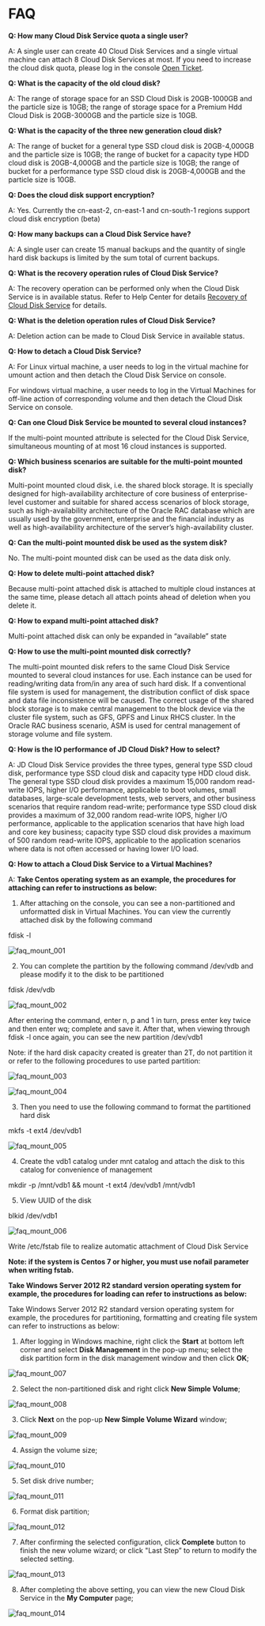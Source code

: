 # FAQ

**Q: How many Cloud Disk Service quota a single user?**

A: A single user can create 40 Cloud Disk Services and a single virtual machine can attach 8 Cloud Disk Services at most. If you need to increase the cloud disk quota, please log in the console [Open Ticket](https://ticket.jdcloud.com/myorder/form?cateId=1&questionId=162).

**Q: What is the capacity of the old cloud disk?**

A: The range of storage space for an SSD Cloud Disk is 20GB-1000GB and the particle size is 10GB; the range of storage space for a Premium Hdd Cloud Disk is 20GB-3000GB and the particle size is 10GB.

**Q: What is the capacity of the three new generation cloud disk?**

A: The range of bucket for a general type SSD cloud disk is 20GB-4,000GB and the particle size is 10GB; the range of bucket for a capacity type HDD cloud disk is 20GB-4,000GB and the particle size is 10GB; the range of bucket for a performance type SSD cloud disk is 20GB-4,000GB and the particle size is 10GB.

**Q: Does the cloud disk support encryption?**

A: Yes. Currently the cn-east-2, cn-east-1 and cn-south-1 regions support cloud disk encryption (beta)


**Q: How many backups can a Cloud Disk Service have?**

A: A single user can create 15 manual backups and the quantity of single hard disk backups is limited by the sum total of current backups.

**Q: What is the recovery operation rules of Cloud Disk Service?**

A: The recovery operation can be performed only when the Cloud Disk Service is in available status. Refer to Help Center for details [Recovery of Cloud Disk Service](https://docs.jdcloud.com/cn/cloud-disk-service/recover-clouddisk) for details.

   
**Q: What is the deletion operation rules of Cloud Disk Service?**

A: Deletion action can be made to Cloud Disk Service in available status.

**Q: How to detach a Cloud Disk Service?**

A: For Linux virtual machine, a user needs to log in the virtual machine for umount action and then detach the Cloud Disk Service on console.

For windows virtual machine, a user needs to log in the Virtual Machines for off-line action of corresponding volume and then detach the Cloud Disk Service on console.

**Q: Can one Cloud Disk Service be mounted to several cloud instances?**

If the multi-point mounted attribute is selected for the Cloud Disk Service, simultaneous mounting of at most 16 cloud instances is supported.

**Q: Which business scenarios are suitable for the multi-point mounted disk?**

Multi-point mounted cloud disk, i.e. the shared block storage. It is specially designed for high-availability architecture of core business of enterprise-level customer and suitable for shared access scenarios of block storage, such as high-availability architecture of the Oracle RAC database which are usually used by the government, enterprise and the financial industry as well as high-availability architecture of the server’s high-availability cluster.


**Q: Can the multi-point mounted disk be used as the system disk?**

No. The multi-point mounted disk can be used as the data disk only.

**Q: How to delete multi-point attached disk?**

Because multi-point attached disk is attached to multiple cloud instances at the same time, please detach all attach points ahead of deletion when you delete it.

**Q: How to expand multi-point attached disk?**

Multi-point attached disk can only be expanded in “available” state

**Q: How to use the multi-point mounted disk correctly?**

The multi-point mounted disk refers to the same Cloud Disk Service mounted to several cloud instances for use. Each instance can be used for reading/writing data from/in any area of such hard disk. If a conventional file system is used for management, the distribution conflict of disk space and data file inconsistence will be caused.
The correct usage of the shared block storage is to make central management to the block device via the cluster file system, such as GFS, GPFS and Linux RHCS cluster. In the Oracle RAC business scenario, ASM is used for central management of storage volume and file system.

**Q: How is the IO performance of JD Cloud Disk? How to select?**

A: JD Cloud Disk Service provides the three types, general type SSD cloud disk, performance type SSD cloud disk and capacity type HDD cloud disk. The general type SSD cloud disk provides a maximum 15,000 random read-write IOPS, higher I/O performance, applicable to boot volumes, small databases, large-scale development tests, web servers, and other business scenarios that require random read-write; performance type SSD cloud disk provides a maximum of 32,000 random read-write IOPS, higher I/O performance, applicable to the application scenarios that have high load and core key business; capacity type SSD cloud disk provides a maximum of 500 random read-write IOPS, applicable to the application scenarios where data is not often accessed or having lower I/O load.

**Q: How to attach a Cloud Disk Service to a Virtual Machines?**

A: **Take Centos operating system as an example, the procedures for attaching can refer to instructions as below:**

1) After attaching on the console, you can see a non-partitioned and unformatted disk in Virtual Machines. You can view the currently attached disk by the following command

fdisk -l

![faq_mount_001](https://github.com/jdcloudcom/cn/blob/edit/image/Elastic-Compute/CloudDisk/faq_mount_001.png)


2) You can complete the partition by the following command /dev/vdb and please modify it to the disk to be partitioned

fdisk   /dev/vdb

![faq_mount_002](https://github.com/jdcloudcom/cn/blob/edit/image/Elastic-Compute/CloudDisk/faq_mount_002.png)

After entering the command, enter n, p and 1 in turn, press enter key twice and then enter wq; complete and save it. After that, when viewing through fdisk -l once again, you can see the new partition /dev/vdb1

Note: if the hard disk capacity created is greater than 2T, do not partition it or refer to the following procedures to use parted partition:

![faq_mount_003](https://github.com/jdcloudcom/cn/blob/edit/image/Elastic-Compute/CloudDisk/faq_mount_003.png)

![faq_mount_004](https://github.com/jdcloudcom/cn/blob/edit/image/Elastic-Compute/CloudDisk/faq_mount_004.jpg)

3) Then you need to use the following command to format the partitioned hard disk

mkfs -t ext4 /dev/vdb1

![faq_mount_005](https://github.com/jdcloudcom/cn/blob/edit/image/Elastic-Compute/CloudDisk/faq_mount_005.png)


4) Create the vdb1 catalog under mnt catalog and attach the disk to this catalog for convenience of management

mkdir -p /mnt/vdb1 && mount -t ext4 /dev/vdb1 /mnt/vdb1

5) View UUID of the disk

blkid /dev/vdb1

![faq_mount_006](https://github.com/jdcloudcom/cn/blob/edit/image/Elastic-Compute/CloudDisk/faq_mount_006.png)

Write /etc/fstab file to realize automatic attachment of Cloud Disk Service

**Note: if the system is Centos 7 or higher, you must use nofail parameter when writing fstab.**

**Take Windows Server 2012 R2 standard version operating system for example, the procedures for loading can refer to instructions as below:**

Take Windows Server 2012 R2 standard version operating system for example, the procedures for partitioning, formatting and creating file system can refer to instructions as below:

1) After logging in Windows machine, right click the **Start** at bottom left corner and select **Disk Management** in the pop-up menu; select the disk partition form in the disk management window and then click **OK**;

![faq_mount_007](https://github.com/jdcloudcom/cn/blob/edit/image/Elastic-Compute/CloudDisk/faq_mount_007.jpg)

2) Select the non-partitioned disk and right click **New Simple Volume**;

![faq_mount_008](https://github.com/jdcloudcom/cn/blob/edit/image/Elastic-Compute/CloudDisk/faq_mount_008.jpg)

3) Click **Next** on the pop-up **New Simple Volume Wizard** window;

![faq_mount_009](https://github.com/jdcloudcom/cn/blob/edit/image/Elastic-Compute/CloudDisk/faq_mount_009.png)

4) Assign the volume size;

![faq_mount_010](https://github.com/jdcloudcom/cn/blob/edit/image/Elastic-Compute/CloudDisk/faq_mount_010.jpg)

5) Set disk drive number;

![faq_mount_011](https://github.com/jdcloudcom/cn/blob/edit/image/Elastic-Compute/CloudDisk/faq_mount_011.jpg)


6) Format disk partition;

![faq_mount_012](https://github.com/jdcloudcom/cn/blob/edit/image/Elastic-Compute/CloudDisk/faq_mount_012.jpg)

7) After confirming the selected configuration, click **Complete** button to finish the new volume wizard; or click "Last Step” to return to modify the selected setting.


![faq_mount_013](https://github.com/jdcloudcom/cn/blob/edit/image/Elastic-Compute/CloudDisk/faq_mount_013.jpg)

8) After completing the above setting, you can view the new Cloud Disk Service in the **My Computer** page;

![faq_mount_014](https://github.com/jdcloudcom/cn/blob/edit/image/Elastic-Compute/CloudDisk/faq_mount_014.png)





